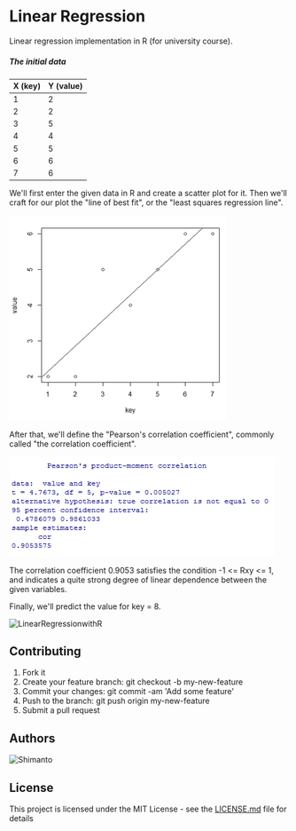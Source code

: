 Linear Regression
=================

Linear regression implementation in R (for university course).

##### The initial data
|X (key)|Y (value)|
|-------|-------|
|1|2
|2|2
|3|5
|4|4
|5|5
|6|6
|7|6|

We'll first enter the given data in R and create a scatter plot for it. Then we'll craft for our plot the "line of best fit", or the "least squares regression line".

![plot](./img/plot.png)

After that, we'll define the "Pearson's correlation coefficient", commonly called "the correlation coefficient".

![correlation](./img/correlation.png)

The correlation coefficient 0.9053 satisfies the condition -1 <= Rxy <= 1, and indicates a quite strong degree of linear dependence between the given variables.

Finally, we'll predict the value for key = 8.

![LinearRegressionwithR]()



## Contributing

1. Fork it
2. Create your feature branch: git checkout -b my-new-feature
3. Commit your changes: git commit -am 'Add some feature'
4. Push to the branch: git push origin my-new-feature
5. Submit a pull request

## Authors
![Shimanto](https://github.com/harunshimanto)

## License

This project is licensed under the MIT License - see the [LICENSE.md](https://github.com/harunshimanto/Regression-with-python-and-R/blob/master/LICENSE) file for details
